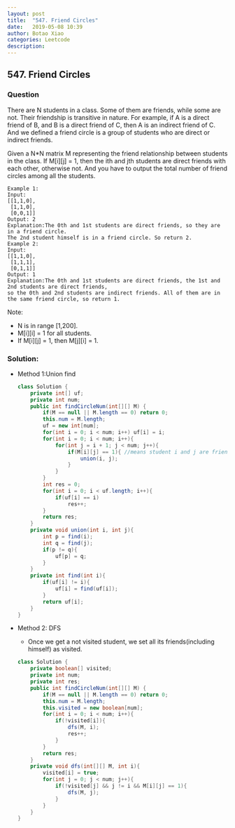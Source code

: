 ```yaml
---
layout: post
title:  "547. Friend Circles"
date:   2019-05-08 10:39
author: Botao Xiao
categories: Leetcode
description:
---
```

## 547. Friend Circles

### Question
There are N students in a class. Some of them are friends, while some are not. Their friendship is transitive in nature. For example, if A is a direct friend of B, and B is a direct friend of C, then A is an indirect friend of C. And we defined a friend circle is a group of students who are direct or indirect friends.

Given a N*N matrix M representing the friend relationship between students in the class. If M[i][j] = 1, then the ith and jth students are direct friends with each other, otherwise not. And you have to output the total number of friend circles among all the students.

```
Example 1:
Input:
[[1,1,0],
 [1,1,0],
 [0,0,1]]
Output: 2
Explanation:The 0th and 1st students are direct friends, so they are in a friend circle.
The 2nd student himself is in a friend circle. So return 2.
Example 2:
Input:
[[1,1,0],
 [1,1,1],
 [0,1,1]]
Output: 1
Explanation:The 0th and 1st students are direct friends, the 1st and 2nd students are direct friends,
so the 0th and 2nd students are indirect friends. All of them are in the same friend circle, so return 1.
```

Note:
* N is in range [1,200].
* M[i][i] = 1 for all students.
* If M[i][j] = 1, then M[j][i] = 1.

### Solution:
* Method 1:Union find
  ```Java
  class Solution {
      private int[] uf;
      private int num;
      public int findCircleNum(int[][] M) {
          if(M == null || M.length == 0) return 0;
          this.num = M.length;
          uf = new int[num];
          for(int i = 0; i < num; i++) uf[i] = i;
          for(int i = 0; i < num; i++){
              for(int j = i + 1; j < num; j++){
                  if(M[i][j] == 1){ //means student i and j are friends
                      union(i, j);
                  }
              }
          }
          int res = 0;
          for(int i = 0; i < uf.length; i++){
              if(uf[i] == i)
                  res++;
          }
          return res;
      }
      private void union(int i, int j){
          int p = find(i);
          int q = find(j);
          if(p != q){
              uf[p] = q;
          }
      }
      private int find(int i){
          if(uf[i] != i){
              uf[i] = find(uf[i]);
          }
          return uf[i];
      }
  }
  ```

* Method 2: DFS
  * Once we get a not visited student, we set all its friends(including himself) as visited.
  ```Java
  class Solution {
      private boolean[] visited;
      private int num;
      private int res;
      public int findCircleNum(int[][] M) {
          if(M == null || M.length == 0) return 0;
          this.num = M.length;
          this.visited = new boolean[num];
          for(int i = 0; i < num; i++){
              if(!visited[i]){
                  dfs(M, i);
                  res++;
              }
          }
          return res;
      }
      private void dfs(int[][] M, int i){
          visited[i] = true;
          for(int j = 0; j < num; j++){
              if(!visited[j] && j != i && M[i][j] == 1){
                  dfs(M, j);
              }
          }
      }
  }
  ```
